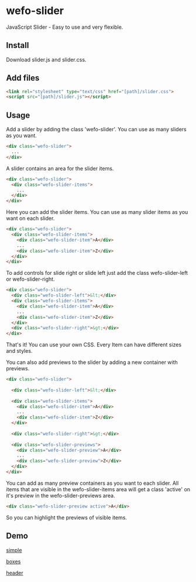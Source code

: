 # wefo-slider
JavaScript Slider - Easy to use and very flexible.

## Install
Download slider.js and slider.css.

## Add files
```html
<link rel="stylesheet" type="text/css" href="[path]/slider.css">
<script src="[path]/slider.js"></script>
```

## Usage
Add a slider by adding the class 'wefo-slider'. You can use as many sliders as you want.
```html
<div class="wefo-slider">
  ...
</div>
```

A slider contains an area for the slider items.
```html
<div class="wefo-slider">
  <div class="wefo-slider-items">
    ...
  </div>
</div>
```

Here you can add the slider items. You can use as many slider items as you want on each slider.
```html
<div class="wefo-slider">
  <div class="wefo-slider-items">
    <div class="wefo-slider-item">A</div>
    ...
    <div class="wefo-slider-item">Z</div>
  </div>
</div>
```
To add controls for slide right or slide left just add the class wefo-slider-left or wefo-slider-right.
```html
<div class="wefo-slider">
  <div class="wefo-slider-left">&lt;</div>
  <div class="wefo-slider-items">
    <div class="wefo-slider-item">A</div>
    ...
    <div class="wefo-slider-item">Z</div>
  </div>
  <div class="wefo-slider-right">&gt;</div>
</div>
```
That's it! You can use your own CSS. Every Item can have different sizes and styles. 

You can also add previews to the slider by adding a new container with previews.
```html
<div class="wefo-slider">
  
  <div class="wefo-slider-left">&lt;</div>
  
  <div class="wefo-slider-items">
    <div class="wefo-slider-item">A</div>
    ...
    <div class="wefo-slider-item">Z</div>
  </div>
  
  <div class="wefo-slider-right">&gt;</div>
  
  <div class="wefo-slider-previews">
    <div class="wefo-slider-preview">A</div>
    ...
    <div class="wefo-slider-preview">Z</div>
  </div>
</div>
```
You can add as many preview containers as you want to each slider.
All items that are visible in the wefo-slider-items area will get a class 'active' on it's preview in the wefo-slider-previews area.
```html
<div class="wefo-slider-preview active">A</div>
```
So you can highlight the previews of visible items.

## Demo
[simple](https://we-fo.de/js-slider/demo/simple/)

[boxes](https://we-fo.de/js-slider/demo/boxes/)

[header](https://we-fo.de/js-slider/demo/header/)
